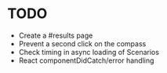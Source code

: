TODO
====================

* Create a #results page
* Prevent a second click on the compass
* Check timing in async loading of Scenarios
* React componentDidCatch/error handling
